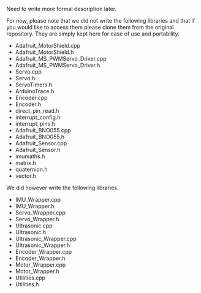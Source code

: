 Need to write more formal description later.

For now, please note that we did not write the following libraries and that if you would like to access them please clone them from the original repository. They are simply kept here for ease of use and portability.

 - Adafruit_MotorShield.cpp
 - Adafruit_MotorShield.h
 - Adafruit_MS_PWMServo_Driver.cpp
 - Adafruit_MS_PWMServo_Driver.h
 - Servo.cpp
 - Servo.h
 - ServoTimers.h
 - ArduinoTrace.h
 - Encoder.cpp
 - Encoder.h
 - direct_pin_read.h
 - interrupt_config.h
 - interrupt_pins.h
 - Adafruit_BNO055.cpp
 - Adafruit_BNO055.h
 - Adafruit_Sensor.cpp
 - Adafruit_Sensor.h
 - imumaths.h
 - matrix.h
 - quaternion.h
 - vector.h

 We did however write the following libraries.
 - IMU_Wrapper.cpp
 - IMU_Wrapper.h
 - Servo_Wrapper.cpp
 - Servo_Wrapper.h
 - Ultrasonic.cpp
 - Ultrasonic.h
 - Ultrasonic_Wrapper.cpp
 - Ultrasonic_Wrapper.h
 - Encoder_Wrapper.cpp
 - Encoder_Wrapper.h
 - Motor_Wrapper.cpp
 - Motor_Wrapper.h
 - Utilities.cpp
 - Utilities.h